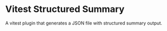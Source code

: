 # Vitest Structured Summary

A vitest plugin that generates a JSON file with structured summary output.
